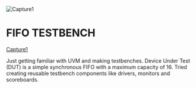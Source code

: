 ![Capture1](https://user-images.githubusercontent.com/34355989/115605371-6f4a0d80-a2b0-11eb-9568-1a6a4306051c.PNG)
# FIFO TESTBENCH 
[Capture1](https://user-images.githubusercontent.com/34355989/115339139-2be98500-a172-11eb-8bcd-6031d8149bf1.PNG)

Just getting familiar with UVM and making testbenches.
Device Under Test (DUT) is a simple synchronous FIFO with a maximum capacity of 16.
Tried creating reusable testbench components like drivers, monitors and scoreboards.
